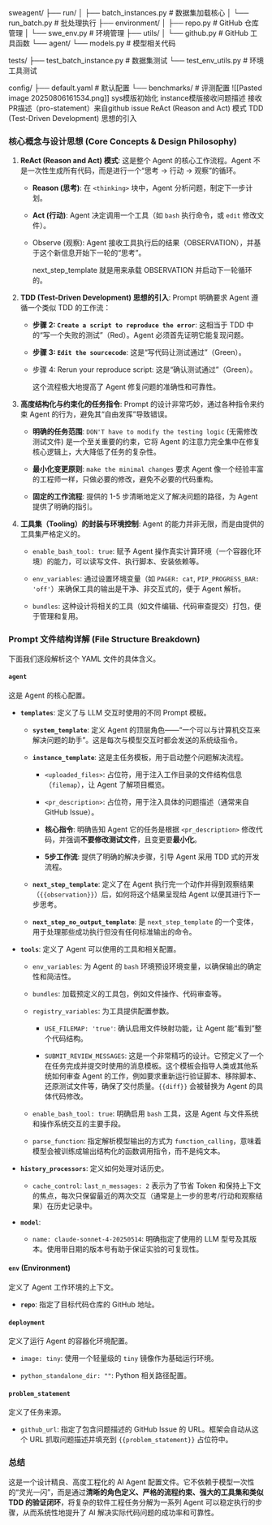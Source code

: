 sweagent/
├── run/
│   ├── batch_instances.py    # 数据集加载核心
│   └── run_batch.py         # 批处理执行
├── environment/
│   ├── repo.py              # GitHub 仓库管理
│   └── swe_env.py          # 环境管理
├── utils/
│   └── github.py           # GitHub 工具函数
└── agent/
    └── models.py           # 模型相关代码

tests/
├── test_batch_instance.py  # 数据集测试
└── test_env_utils.py       # 环境工具测试

config/
├── default.yaml            # 默认配置
└── benchmarks/            # 评测配置
![[Pasted image 20250806161534.png]]
sys模版初始化
instance模版接收问题描述
接收PR描述（pro-statement）来自github issue
ReAct (Reason and Act) 模式
TDD (Test-Driven Development) 思想的引入

### 核心概念与设计思想 (Core Concepts & Design Philosophy)


1. **ReAct (Reason and Act) 模式**: 这是整个 Agent 的核心工作流程。Agent 不是一次性生成所有代码，而是进行一个“思考 → 行动 → 观察”的循环。
    
    - **Reason (思考)**: 在 `<thinking>` 块中，Agent 分析问题，制定下一步计划。
        
    - **Act (行动)**: Agent 决定调用一个工具（如 `bash` 执行命令，或 `edit` 修改文件）。
        
    - Observe (观察): Agent 接收工具执行后的结果（OBSERVATION），并基于这个新信息开始下一轮的“思考”。
        
        next_step_template 就是用来承载 OBSERVATION 并启动下一轮循环的。
        
2. **TDD (Test-Driven Development) 思想的引入**: Prompt 明确要求 Agent 遵循一个类似 TDD 的工作流：
    
    - **步骤 2: `Create a script to reproduce the error`**: 这相当于 TDD 中的“写一个失败的测试”（Red）。Agent 必须首先证明它能复现问题。
        
    - **步骤 3: `Edit the sourcecode`**: 这是“写代码让测试通过”（Green）。
        
    - 步骤 4: Rerun your reproduce script: 这是“确认测试通过”（Green）。
        
        这个流程极大地提高了 Agent 修复问题的准确性和可靠性。
        
3. **高度结构化与约束化的任务指令**: Prompt 的设计非常巧妙，通过各种指令来约束 Agent 的行为，避免其“自由发挥”导致错误。
    
    - **明确的任务范围**: `DON'T have to modify the testing logic` (无需修改测试文件) 是一个至关重要的约束，它将 Agent 的注意力完全集中在修复核心逻辑上，大大降低了任务的复杂性。
        
    - **最小化变更原则**: `make the minimal changes` 要求 Agent 像一个经验丰富的工程师一样，只做必要的修改，避免不必要的代码重构。
        
    - **固定的工作流程**: 提供的 1-5 步清晰地定义了解决问题的路径，为 Agent 提供了明确的指引。
        
4. **工具集（Tooling）的封装与环境控制**: Agent 的能力并非无限，而是由提供的工具集严格定义的。
    
    - `enable_bash_tool: true`: 赋予 Agent 操作真实计算环境（一个容器化环境）的能力，可以读写文件、执行脚本、安装依赖等。
        
    - `env_variables`: 通过设置环境变量（如 `PAGER: cat`, `PIP_PROGRESS_BAR: 'off'`）来确保工具的输出是干净、非交互式的，便于 Agent 解析。
        
    - `bundles`: 这种设计将相关的工具（如文件编辑、代码审查提交）打包，便于管理和复用。
        

### Prompt 文件结构详解 (File Structure Breakdown)

下面我们逐段解析这个 YAML 文件的具体含义。

#### `agent`

这是 Agent 的核心配置。

- **`templates`**: 定义了与 LLM 交互时使用的不同 Prompt 模板。
    
    - **`system_template`**: 定义 Agent 的顶层角色——“一个可以与计算机交互来解决问题的助手”。这是每次与模型交互时都会发送的系统级指令。
        
    - **`instance_template`**: 这是主任务模板，用于启动整个问题解决流程。
        
        - `<uploaded_files>`: 占位符，用于注入工作目录的文件结构信息（`filemap`），让 Agent 了解项目概览。
            
        - `<pr_description>`: 占位符，用于注入具体的问题描述（通常来自 GitHub Issue）。
            
        - **核心指令**: 明确告知 Agent 它的任务是根据 `<pr_description>` 修改代码，并强调**不要修改测试文件**，且变更要**最小化**。
            
        - **5步工作流**: 提供了明确的解决步骤，引导 Agent 采用 TDD 式的开发流程。
            
    - **`next_step_template`**: 定义了在 Agent 执行完一个动作并得到观察结果（`{{observation}}`）后，如何将这个结果呈现给 Agent 以便其进行下一步思考。
        
    - **`next_step_no_output_template`**: 是 `next_step_template` 的一个变体，用于处理那些成功执行但没有任何标准输出的命令。
        
- **`tools`**: 定义了 Agent 可以使用的工具和相关配置。
    
    - `env_variables`: 为 Agent 的 `bash` 环境预设环境变量，以确保输出的确定性和简洁性。
        
    - `bundles`: 加载预定义的工具包，例如文件操作、代码审查等。
        
    - `registry_variables`: 为工具提供配置参数。
        
        - `USE_FILEMAP: 'true'`: 确认启用文件映射功能，让 Agent 能“看到”整个代码结构。
            
        - `SUBMIT_REVIEW_MESSAGES`: 这是一个非常精巧的设计。它预定义了一个在任务完成并提交时使用的消息模板。这个模板会指导人类或其他系统如何审查 Agent 的工作，例如要求重新运行验证脚本、移除脚本、还原测试文件等，确保了交付质量。`{{diff}}` 会被替换为 Agent 的具体代码修改。
            
    - `enable_bash_tool: true`: 明确启用 `bash` 工具，这是 Agent 与文件系统和操作系统交互的主要手段。
        
    - `parse_function`: 指定解析模型输出的方式为 `function_calling`，意味着模型会被训练成输出结构化的函数调用指令，而不是纯文本。
        
- **`history_processors`**: 定义如何处理对话历史。
    
    - `cache_control`: `last_n_messages: 2` 表示为了节省 Token 和保持上下文的焦点，每次只保留最近的两次交互（通常是上一步的思考/行动和观察结果）在历史记录中。
        
- **`model`**:
    
    - `name: claude-sonnet-4-20250514`: 明确指定了使用的 LLM 型号及其版本。使用带日期的版本号有助于保证实验的可复现性。
        

#### `env` (Environment)

定义了 Agent 工作环境的上下文。

- **`repo`**: 指定了目标代码仓库的 GitHub 地址。
    

#### `deployment`

定义了运行 Agent 的容器化环境配置。

- `image: tiny`: 使用一个轻量级的 `tiny` 镜像作为基础运行环境。
    
- `python_standalone_dir: ""`: Python 相关路径配置。
    

#### `problem_statement`

定义了任务来源。

- `github_url`: 指定了包含问题描述的 GitHub Issue 的 URL。框架会自动从这个 URL 抓取问题描述并填充到 `{{problem_statement}}` 占位符中。
    

### 总结

这是一个设计精良、高度工程化的 AI Agent 配置文件。它不依赖于模型一次性的“灵光一闪”，而是通过**清晰的角色定义、严格的流程约束、强大的工具集和类似 TDD 的验证闭环**，将复杂的软件工程任务分解为一系列 Agent 可以稳定执行的步骤，从而系统性地提升了 AI 解决实际代码问题的成功率和可靠性。
